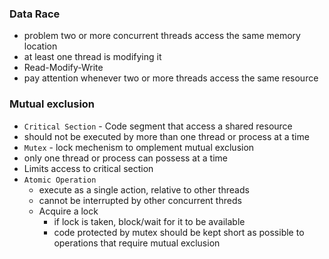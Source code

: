### Data Race

- problem two or more concurrent threads access the same memory location
- at least one thread is modifying it
- Read-Modify-Write
- pay attention whenever two or more threads access the same resource

### Mutual exclusion

- `Critical Section` - Code segment that access a shared resource
- should not be executed by more than one thread or process at a time
-  `Mutex` - lock mechenism to omplement mutual exclusion
  - only one thread or process can possess at a time
  - Limits access to critical section
  - `Atomic Operation`
    - execute as a single action, relative to other threads
    - cannot be interrupted by other concurrent threds
    - Acquire a lock
      - if lock is taken, block/wait for it to be available
      - code protected by mutex should be kept short as possible to operations that require mutual exclusion
    
  
